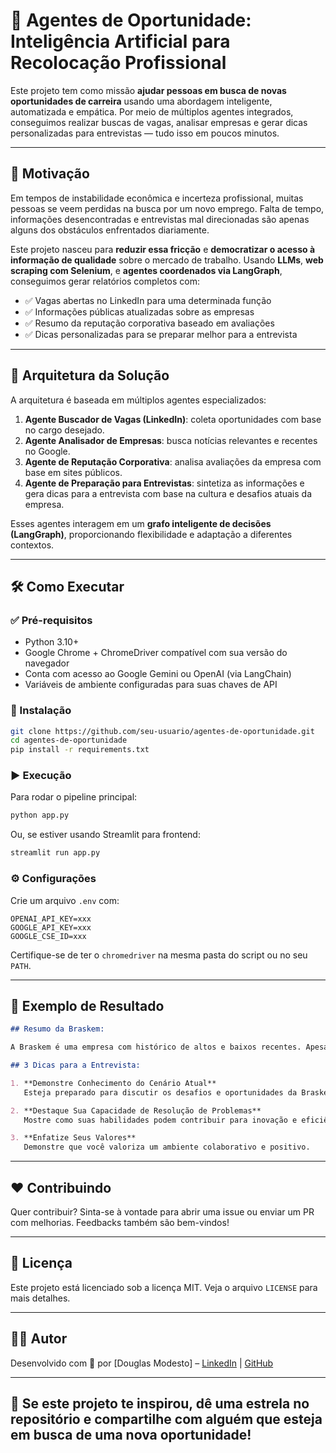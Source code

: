 
# 🤖 Agentes de Oportunidade: Inteligência Artificial para Recolocação Profissional

Este projeto tem como missão **ajudar pessoas em busca de novas oportunidades de carreira** usando uma abordagem inteligente, automatizada e empática. Por meio de múltiplos agentes integrados, conseguimos realizar buscas de vagas, analisar empresas e gerar dicas personalizadas para entrevistas — tudo isso em poucos minutos.

---

## 🚀 Motivação

Em tempos de instabilidade econômica e incerteza profissional, muitas pessoas se veem perdidas na busca por um novo emprego. Falta de tempo, informações desencontradas e entrevistas mal direcionadas são apenas alguns dos obstáculos enfrentados diariamente.

Este projeto nasceu para **reduzir essa fricção** e **democratizar o acesso à informação de qualidade** sobre o mercado de trabalho. Usando **LLMs**, **web scraping com Selenium**, e **agentes coordenados via LangGraph**, conseguimos gerar relatórios completos com:

- ✅ Vagas abertas no LinkedIn para uma determinada função
- ✅ Informações públicas atualizadas sobre as empresas
- ✅ Resumo da reputação corporativa baseado em avaliações
- ✅ Dicas personalizadas para se preparar melhor para a entrevista

---

## 🧠 Arquitetura da Solução

A arquitetura é baseada em múltiplos agentes especializados:

1. **Agente Buscador de Vagas (LinkedIn)**: coleta oportunidades com base no cargo desejado.
2. **Agente Analisador de Empresas**: busca notícias relevantes e recentes no Google.
3. **Agente de Reputação Corporativa**: analisa avaliações da empresa com base em sites públicos.
4. **Agente de Preparação para Entrevistas**: sintetiza as informações e gera dicas para a entrevista com base na cultura e desafios atuais da empresa.

Esses agentes interagem em um **grafo inteligente de decisões (LangGraph)**, proporcionando flexibilidade e adaptação a diferentes contextos.

---

## 🛠 Como Executar

### ✅ Pré-requisitos

- Python 3.10+
- Google Chrome + ChromeDriver compatível com sua versão do navegador
- Conta com acesso ao Google Gemini ou OpenAI (via LangChain)
- Variáveis de ambiente configuradas para suas chaves de API

### 🧱 Instalação

```bash
git clone https://github.com/seu-usuario/agentes-de-oportunidade.git
cd agentes-de-oportunidade
pip install -r requirements.txt
````

### ▶️ Execução

Para rodar o pipeline principal:

```bash
python app.py
```

Ou, se estiver usando Streamlit para frontend:

```bash
streamlit run app.py
```

### ⚙️ Configurações

Crie um arquivo `.env` com:

```env
OPENAI_API_KEY=xxx
GOOGLE_API_KEY=xxx
GOOGLE_CSE_ID=xxx
```

Certifique-se de ter o `chromedriver` na mesma pasta do script ou no seu `PATH`.

---

## 📄 Exemplo de Resultado

```markdown
## Resumo da Braskem:

A Braskem é uma empresa com histórico de altos e baixos recentes. Apesar de ter revertido prejuízos no último trimestre, enfrenta desafios como a pressão de agências de rating e recomendações de venda de alguns bancos. Por outro lado, a empresa demonstra ser um bom lugar para se trabalhar, sendo reconhecida pelos próprios funcionários.

## 3 Dicas para a Entrevista:

1. **Demonstre Conhecimento do Cenário Atual**  
   Esteja preparado para discutir os desafios e oportunidades da Braskem no contexto do mercado petroquímico.

2. **Destaque Sua Capacidade de Resolução de Problemas**  
   Mostre como suas habilidades podem contribuir para inovação e eficiência.

3. **Enfatize Seus Valores**  
   Demonstre que você valoriza um ambiente colaborativo e positivo.
```

---

## ❤️ Contribuindo

Quer contribuir? Sinta-se à vontade para abrir uma issue ou enviar um PR com melhorias. Feedbacks também são bem-vindos!

---

## 📜 Licença

Este projeto está licenciado sob a licença MIT. Veja o arquivo `LICENSE` para mais detalhes.

---

## 🙋‍♂️ Autor

Desenvolvido com 💙 por \[Douglas Modesto] – [LinkedIn](https://www.linkedin.com/in/douglasmodesto) | [GitHub](https://github.com/dgmodesto)

---

## 🌟 Se este projeto te inspirou, dê uma estrela no repositório e compartilhe com alguém que esteja em busca de uma nova oportunidade!

```

